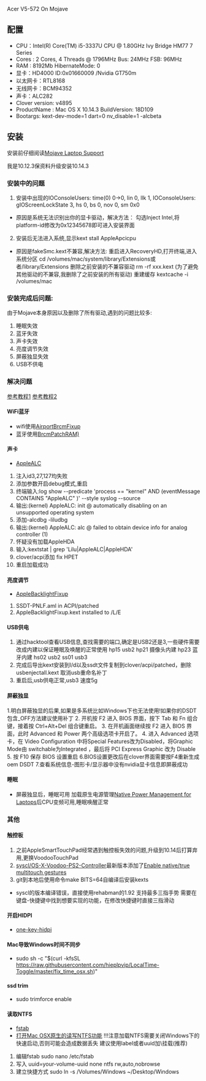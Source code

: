 Acer V5-572 On Mojave

## 配置

- CPU：Intel(R) Core(TM) i5-3337U CPU @ 1.80GHz Ivy Bridge HM77 7 Series
- Cores : 2 Cores, 4 Threads @ 1796MHz Bus: 24MHz FSB: 96MHz
- RAM : 8192Mb HibernateMode: 0
- 显卡：HD4000 ID:0x01660009 /Nvidia GT750m
- 以太网卡：RTL8168
- 无线网卡：BCM94352
- 声卡：ALC282
- Clover version: v4895
- ProductName  : Mac OS X 10.14.3 BuildVersion: 18D109
- Bootargs: kext-dev-mode=1 dart=0 nv_disable=1 -alcbeta 


## 安装
安装前仔细阅读[Mojave Laptop Support](https://www.tonymacx86.com/forums/mojave-laptop-support.196/)

我是10.12.3保资料升级安装10.14.3

### 安装中的问题

1. 安装中出现的IOConsoleUsers: time(0) 0->0, lin 0, llk 1, IOConsoleUsers: gIOScreenLockState 3, hs 0, bs 0, nov 0, sm 0x0
- 原因是系统无法识别出你的显卡驱动，解决方法：
勾选Inject Intel,将platform-id修改为0x12345678即可进入安装界面

2. 安装后无法进入系统,显示kext stall AppleApcicpu
- 原因是fakeSmc.kext不兼容,解决方法:
重启进入RecoveryHD,打开终端,进入系统分区
cd /volumes/mac/system/library/Extensions或者/library/Extensions
删除之前安装的不兼容驱动
rm -rf xxx.kext
(为了避免其他驱动的不兼容,我删除了之前安装的所有驱动)
重建缓存
kextcache -i /volumes/mac


### 安装完成后问题:
由于Mojave本身原因以及删除了所有驱动,遇到的问题比较多:
1. 睡眠失效
2. 蓝牙失效
3. 声卡失效
4. 亮度调节失效
5. 屏蔽独显失效
6. USB不供电


### 解决问题
[参考教程1](https://www.tonymacx86.com/threads/an-idiots-guide-to-lilu-and-its-plug-ins.260063/)
[参考教程2](https://www.tonymacx86.com/threads/faq-read-first-laptop-frequent-questions.164990/)


#### WiFi蓝牙
- wifi使用[AirportBrcmFixup](https://github.com/acidanthera/AirportBrcmFixup)
- 蓝牙使用[BrcmPatchRAM)](https://github.com/RehabMan/OS-X-BrcmPatchRAM)

####  声卡
- [AppleALC](https://github.com/acidanthera/AppleALC)
1. 注入id3,27,127均失败
2. 添加参数开启debug模式,重启
3. 终端输入:log show --predicate 'process == "kernel" AND (eventMessage CONTAINS "AppleALC" )' --style syslog --source
4. 输出:(kernel) AppleALC: init @ automatically disabling on an unsupported operating system
5. 添加-alcdbg -liludbg
6. 输出:(kernel) AppleALC:     alc @ failed to obtain device info for analog controller (1)
7. 怀疑没有加载AppleHDA
8. 输入:kextstat | grep 'Lilu\|AppleALC\|AppleHDA'
9. clover/acpi添加 fix HPET 
10. 重启加载成功


#### 亮度调节
- [AppleBacklightFixup](https://bitbucket.org/RehabMan/applebacklightfixup/downloads/)
1. SSDT-PNLF.aml in ACPI/patched
2. AppleBacklightFixup.kext installed to /L/E


#### USB供电 

1.  通过hacktool查看USB信息,查找需要的端口,确定是USB2还是3,一些硬件需要改成内建以保证睡眠及唤醒的正常使用
hp15 usb2
hp21 摄像头内建
hp23 蓝牙内建
hs02 usb2
ss01 usb3  
2. 完成后导出kext安装到l/d以及ssdt文件复制到clover/acpi/patched，删除usbenjectall.kext 取消usb重命名补丁
3. 重启后,usb供电正常,usb3 速度5g


#### 屏蔽独显
1.明白屏蔽独显的后果,如果是多系统比如Windows下也无法使用!如果你的DSDT包含_OFF方法建议使用补丁
2. 开机按 F2 进入 BIOS 界面，按下 Tab 和 Fn 组合键，接着按 Ctrl+Alt+Del 组合键重启。
3. 在开机画面继续按 F2 进入 BIOS 界面，此时 Advanced 和 Power 两个高级选项卡开启了。
4. 进入 Advanced 选项卡，在 Video Configuration 中将Special Features改为Disabled，将Graphic Mode由 switchable为Integrated ，最后将 PCI Express Graphic 改为 Disable 
5. 按 F10 保存 BIOS 设置重启
6.BIOS设置更改后在clover界面需要按F4重新生成oem DSDT
7.查看系统信息-图形卡/显示器中没有nvidia显卡信息即屏蔽成功

#### 睡眠
* 屏蔽独显后，睡眠可用
加载原生电源管理[Native Power Management for Laptops](https://www.tonymacx86.com/threads/guide-native-power-management-for-laptops.175801/)后CPU变频可用,睡眠唤醒正常

### 其他
####  触控板 
1. 之前AppleSmartTouchPad经常遇到触控板失效的问题,升级到10.14后打算弃用,更换VoodooTouchPad
2. [syscl/OS-X-Voodoo-PS2-Controller](https://github.com/syscl/OS-X-Voodoo-PS2-Controller)最新版本添加了[Enable native/true multitouch gestures](https://github.com/syscl/OS-X-Voodoo-PS2-Controller/pull/10)
3. git到本地后使用命令make BITS=64自编译后安装kexts
* syscl的版本编译错误，直接使用rehabman的1.92
支持最多三指手势
需要在键盘-快捷键中找到想要实现的功能，在修改快捷键时直接三指滑动

#### 开启HIDPI
- [one-key-hidpi](https://github.com/xzhih/one-key-hidpi/blob/master/README-zh.md)

#### Mac导致Windows时间不同步
* sudo sh -c "$(curl -kfsSL https://raw.githubusercontent.com/hieplpvip/LocalTime-Toggle/master/fix_time_osx.sh)"

#### ssd trim
* sudo trimforce enable

#### 读取NTFS
* [fstab](https://wiki.archlinux.org/index.php/Fstab_(简体中文))
* [打开Mac OSX原生的读写NTFS功能](https://bbs.feng.com/read-htm-tid-9932031.html)
!!!注意加载NTFS需要关闭Windows下的快速启动,否则可能会造成数据丢失
建议使用label或者uuid加\挂载(推荐)
1. 编辑fstab sudo nano /etc/fstab
2. 写入 uuid=your-volume-uuid none ntfs rw,auto,nobrowse
3. 建立快捷方式 sudo ln -s /Volumes/Windows ~/Desktop/Windows
 
